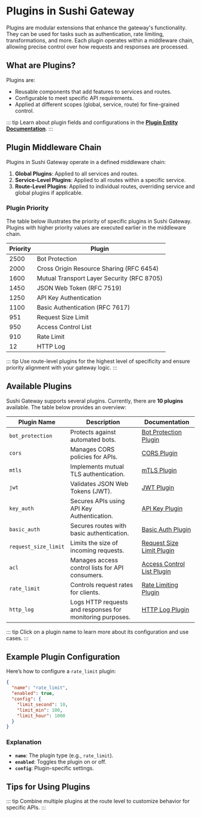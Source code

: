 # Plugins in Sushi Gateway

Plugins are modular extensions that enhance the gateway's functionality. They can be used for tasks such as authentication, rate limiting, transformations, and more. Each plugin operates within a middleware chain, allowing precise control over how requests and responses are processed.

## What are Plugins?

Plugins are:

- Reusable components that add features to services and routes.
- Configurable to meet specific API requirements.
- Applied at different scopes (global, service, route) for fine-grained control.

::: tip
Learn about plugin fields and configurations in the **[Plugin Entity Documentation](../concepts/entities/plugin.md)**.
:::

## Plugin Middleware Chain

Plugins in Sushi Gateway operate in a defined middleware chain:

1. **Global Plugins**: Applied to all services and routes.
2. **Service-Level Plugins**: Applied to all routes within a specific service.
3. **Route-Level Plugins**: Applied to individual routes, overriding service and global plugins if applicable.

### Plugin Priority

The table below illustrates the priority of specific plugins in Sushi Gateway. Plugins with higher priority values are executed earlier in the middleware chain.

| Priority | Plugin                                     |
| -------- | ------------------------------------------ |
| 2500     | Bot Protection                             |
| 2000     | Cross Origin Resource Sharing (RFC 6454)   |
| 1600     | Mutual Transport Layer Security (RFC 8705) |
| 1450     | JSON Web Token (RFC 7519)                  |
| 1250     | API Key Authentication                     |
| 1100     | Basic Authentication (RFC 7617)            |
| 951      | Request Size Limit                         |
| 950      | Access Control List                        |
| 910      | Rate Limit                                 |
| 12       | HTTP Log                                   |

::: tip
Use route-level plugins for the highest level of specificity and ensure priority alignment with your gateway logic.
:::

## Available Plugins

Sushi Gateway supports several plugins. Currently, there are **10 plugins** available. The table below provides an overview:

| Plugin Name          | Description                                               | Documentation                                                 |
| -------------------- | --------------------------------------------------------- | ------------------------------------------------------------- |
| `bot_protection`     | Protects against automated bots.                          | [Bot Protection Plugin](../plugins/bot-protection.md)         |
| `cors`               | Manages CORS policies for APIs.                           | [CORS Plugin](../plugins/cors.md)                             |
| `mtls`               | Implements mutual TLS authentication.                     | [mTLS Plugin](../plugins/mtls.md)                             |
| `jwt`                | Validates JSON Web Tokens (JWT).                          | [JWT Plugin](../plugins/jwt.md)                               |
| `key_auth`           | Secures APIs using API Key Authentication.                | [API Key Plugin](../plugins/key-auth.md)                      |
| `basic_auth`         | Secures routes with basic authentication.                 | [Basic Auth Plugin](../plugins/basic-auth.md)                 |
| `request_size_limit` | Limits the size of incoming requests.                     | [Request Size Limit Plugin](../plugins/request-size-limit.md) |
| `acl`                | Manages access control lists for API consumers.           | [Access Control List Plugin](../plugins/acl.md)               |
| `rate_limit`         | Controls request rates for clients.                       | [Rate Limiting Plugin](../plugins/rate-limit.md)              |
| `http_log`           | Logs HTTP requests and responses for monitoring purposes. | [HTTP Log Plugin](../plugins/http-log.md)                     |

::: tip
Click on a plugin name to learn more about its configuration and use cases.
:::

## Example Plugin Configuration

Here’s how to configure a `rate_limit` plugin:

```json
{
  "name": "rate_limit",
  "enabled": true,
  "config": {
    "limit_second": 10,
    "limit_min": 100,
    "limit_hour": 1000
  }
}
```

### Explanation

- **`name`**: The plugin type (e.g., `rate_limit`).
- **`enabled`**: Toggles the plugin on or off.
- **`config`**: Plugin-specific settings.

## Tips for Using Plugins

::: tip
Combine multiple plugins at the route level to customize behavior for specific APIs.
:::
